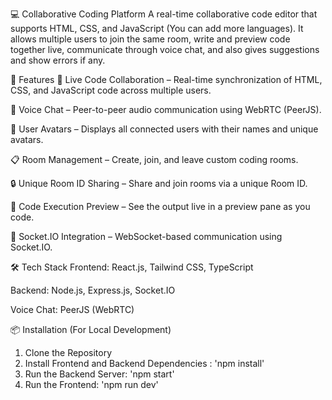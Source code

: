 💻 Collaborative Coding Platform
A real-time collaborative code editor that supports HTML, CSS, and JavaScript (You can add more languages). It allows multiple users to join the same room, write and preview code together live, communicate through voice chat, and also gives suggestions and show errors if any.


🚀 Features
🔄 Live Code Collaboration – Real-time synchronization of HTML, CSS, and JavaScript code across multiple users.

🎤 Voice Chat – Peer-to-peer audio communication using WebRTC (PeerJS).

👥 User Avatars – Displays all connected users with their names and unique avatars.

📋 Room Management – Create, join, and leave custom coding rooms.

🔒 Unique Room ID Sharing – Share and join rooms via a unique Room ID.

🧪 Code Execution Preview – See the output live in a preview pane as you code.

📡 Socket.IO Integration – WebSocket-based communication using Socket.IO.


🛠️ Tech Stack
Frontend: React.js, Tailwind CSS, TypeScript

Backend: Node.js, Express.js, Socket.IO

Voice Chat: PeerJS (WebRTC)


📦 Installation (For Local Development)
1. Clone the Repository
2. Install Frontend and Backend Dependencies : 'npm install'
3. Run the Backend Server: 'npm start'
4. Run the Frontend: 'npm run dev'
